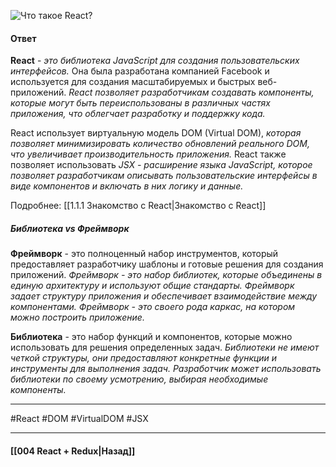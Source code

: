 ![Что такое React?](https://youtu.be/7TvS0iKR3_c?t=638)

#### Ответ

**React** - *это библиотека JavaScript для создания пользовательских интерфейсов.* Она была разработана компанией Facebook и используется для создания масштабируемых и быстрых веб-приложений. *React позволяет разработчикам создавать компоненты, которые могут быть переиспользованы в различных частях приложения, что облегчает разработку и поддержку кода.*

React использует виртуальную модель DOM (Virtual DOM), *которая позволяет минимизировать количество обновлений реального DOM, что увеличивает производительность приложения.* React также позволяет использовать *JSX - расширение языка JavaScript, которое позволяет разработчикам описывать пользовательские интерфейсы в виде компонентов и включать в них логику и данные.*

Подробнее: [[1.1.1 Знакомство с React|Знакомство с React]]

##### Библиотека vs Фреймворк

**Фреймворк** - это полноценный набор инструментов, который предоставляет разработчику шаблоны и готовые решения для создания приложений. *Фреймворк - это набор библиотек, которые объединены в единую архитектуру и используют общие стандарты. Фреймворк задает структуру приложения и обеспечивает взаимодействие между компонентами. Фреймворк - это своего рода каркас, на котором можно построить приложение.*

**Библиотека** - это набор функций и компонентов, которые можно использовать для решения определенных задач. *Библиотеки не имеют четкой структуры, они предоставляют конкретные функции и инструменты для выполнения задач. Разработчик может использовать библиотеки по своему усмотрению, выбирая необходимые компоненты.*

____
#React #DOM #VirtualDOM #JSX

____

#### [[004 React + Redux|Назад]]